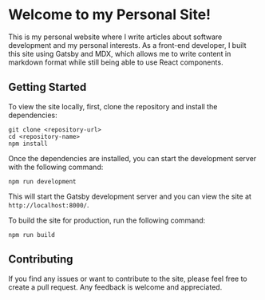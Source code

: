 # Welcome to my Personal Site!

This is my personal website where I write articles about software development and my personal interests. As a front-end developer, I built this site using Gatsby and MDX, which allows me to write content in markdown format while still being able to use React components.

## Getting Started

To view the site locally, first, clone the repository and install the dependencies:

```
git clone <repository-url>
cd <repository-name>
npm install
```

Once the dependencies are installed, you can start the development server with the following command:

```
npm run development
```

This will start the Gatsby development server and you can view the site at `http://localhost:8000/`.

To build the site for production, run the following command:

```
npm run build
```

## Contributing

If you find any issues or want to contribute to the site, please feel free to create a pull request. Any feedback is welcome and appreciated.
